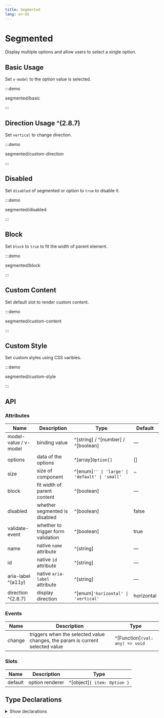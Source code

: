 ```yaml
---
title: Segmented
lang: en-US
---
```


# Segmented

Display multiple options and allow users to select a single option.

## Basic Usage

Set `v-model` to the option value is selected.

:::demo

segmented/basic

:::

## Direction Usage ^(2.8.7)

Set `vertical` to change direction.

:::demo

segmented/custom-direction

:::

## Disabled

Set `disabled` of segmented or option to `true` to disable it.

:::demo

segmented/disabled

:::

## Block

Set `block` to `true` to fit the width of parent element.

:::demo

segmented/block

:::

## Custom Content

Set default slot to render custom content.

:::demo

segmented/custom-content

:::

## Custom Style

Set custom styles using CSS varibles.

:::demo

segmented/custom-style

:::

## API

### Attributes

| Name                  | Description                        | Type                                           | Default    |
| --------------------- | ---------------------------------- | ---------------------------------------------- | ---------- |
| model-value / v-model | binding value                      | ^[string] / ^[number] / ^[boolean]             | —          |
| options               | data of the options                | ^[array]`Option[]`                             | []         |
| size                  | size of component                  | ^[enum]`'' \| 'large' \| 'default' \| 'small'` | ''         |
| block                 | fit width of parent content        | ^[boolean]                                     | —          |
| disabled              | whether segmented is disabled      | ^[boolean]                                     | false      |
| validate-event        | whether to trigger form validation | ^[boolean]                                     | true       |
| name                  | native `name` attribute            | ^[string]                                      | —          |
| id                    | native `id` attribute              | ^[string]                                      | —          |
| aria-label ^(a11y)    | native `aria-label` attribute      | ^[string]                                      | —          |
| direction ^(2.8.7)    | display direction                  | ^[enum]`'horizontal' \| 'vertical'`            | horizontal |

### Events

| Name   | Description                                                                   | Type                            |
| ------ | ----------------------------------------------------------------------------- | ------------------------------- |
| change | triggers when the selected value changes, the param is current selected value | ^[Function]`(val: any) => void` |

### Slots

| Name    | Description     | Type                        |
| ------- | --------------- | --------------------------- |
| default | option renderer | ^[object]`{ item: Option }` |

## Type Declarations

<details>
  <summary>Show declarations</summary>

```ts
type Option =
  | {
      label: string
      value: string | number | boolean
      disabled?: boolean
      [key: string]: any
    }
  | string
  | number
  | boolean
```

</details>
